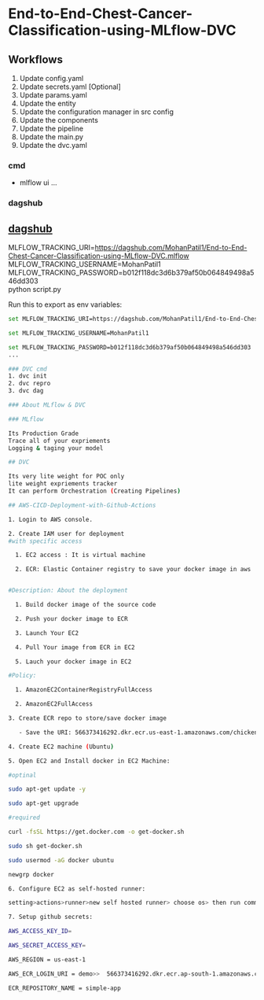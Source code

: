 
# End-to-End-Chest-Cancer-Classification-using-MLflow-DVC

## Workflows

1. Update config.yaml
2. Update secrets.yaml [Optional]
3. Update params.yaml
4. Update the entity
5. Update the configuration manager in src config
6. Update the components
7. Update the pipeline
8. Update the main.py
9. Update the dvc.yaml

### cmd
- mlflow ui
...
### dagshub
[dagshub](https://dagshub.com/)
---
MLFLOW_TRACKING_URI=https://dagshub.com/MohanPatil1/End-to-End-Chest-Cancer-Classification-using-MLflow-DVC.mlflow \
MLFLOW_TRACKING_USERNAME=MohanPatil1 \
MLFLOW_TRACKING_PASSWORD=b012f118dc3d6b379af50b064849498a546dd303 \
python script.py

Run this to export as env variables:

```bash
set MLFLOW_TRACKING_URI=https://dagshub.com/MohanPatil1/End-to-End-Chest-Cancer-Classification-using-MLflow-DVC.mlflow

set MLFLOW_TRACKING_USERNAME=MohanPatil1

set MLFLOW_TRACKING_PASSWORD=b012f118dc3d6b379af50b064849498a546dd303
... 

### DVC cmd
1. dvc init
2. dvc repro
3. dvc dag

### About MLflow & DVC

### MLflow

Its Production Grade
Trace all of your expriements
Logging & taging your model

## DVC

Its very lite weight for POC only
lite weight expriements tracker
It can perform Orchestration (Creating Pipelines)

## AWS-CICD-Deployment-with-Github-Actions

1. Login to AWS console.

2. Create IAM user for deployment
#with specific access

  1. EC2 access : It is virtual machine

  2. ECR: Elastic Container registry to save your docker image in aws


#Description: About the deployment

  1. Build docker image of the source code

  2. Push your docker image to ECR

  3. Launch Your EC2 

  4. Pull Your image from ECR in EC2

  5. Lauch your docker image in EC2

#Policy:

  1. AmazonEC2ContainerRegistryFullAccess

  2. AmazonEC2FullAccess

3. Create ECR repo to store/save docker image

   - Save the URI: 566373416292.dkr.ecr.us-east-1.amazonaws.com/chicken

4. Create EC2 machine (Ubuntu)

5. Open EC2 and Install docker in EC2 Machine:

#optinal

sudo apt-get update -y

sudo apt-get upgrade

#required

curl -fsSL https://get.docker.com -o get-docker.sh

sudo sh get-docker.sh

sudo usermod -aG docker ubuntu

newgrp docker

6. Configure EC2 as self-hosted runner:

setting>actions>runner>new self hosted runner> choose os> then run command one by one

7. Setup github secrets:

AWS_ACCESS_KEY_ID=

AWS_SECRET_ACCESS_KEY=

AWS_REGION = us-east-1

AWS_ECR_LOGIN_URI = demo>>  566373416292.dkr.ecr.ap-south-1.amazonaws.com

ECR_REPOSITORY_NAME = simple-app